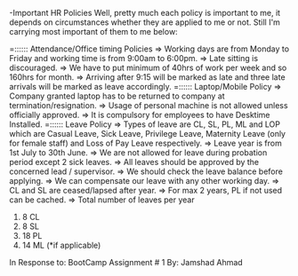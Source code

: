 -Important HR Policies
Well, pretty much each policy is important to me, it depends on circumstances whether they are applied to me or not.
Still I'm carrying most important of them to me below:

=::::::	Attendance/Office timing Policies
=>	Working days are from Monday to Friday and working time is from 9:00am to 6:00pm.
=>	Late sitting is discouraged.
=>	We have to put minimum of 40hrs of work per week and so 160hrs for month.
=>	Arriving after 9:15 will be marked as late and three late arrivals will be marked as leave accordingly.
=::::::	Laptop/Mobile Policy
=>	Company granted laptop has to be returned to company at termination/resignation.
=>	Usage of personal machine is not allowed unless officially approved.
=>	It is compulsory for employees to have Desktime Installed.
=::::::	Leave Policy
=>	Types of leave are CL, SL, PL, ML and LOP which are Casual Leave, Sick Leave, Privilege Leave, Maternity Leave (only for female staff) and Loss of Pay Leave respectively.
=>	 Leave year is from 1st July to 30th June.
=>	We are not allowed for leave during probation period except 2 sick leaves.
=>	All leaves should be approved by the concerned lead / supervisor.
=>	We should check the leave balance before applying.
=>	We can compensate our leave with any other working day.
=>	CL and SL are ceased/lapsed after year.
=>	For max 2 years, PL if not used can be cached.
=>	Total number of leaves per year
1.	8 CL
2.	8 SL
3.	18 PL
4.	14 ML (*if applicable)

In Response to:
BootCamp Assignment # 1
By: Jamshad Ahmad
